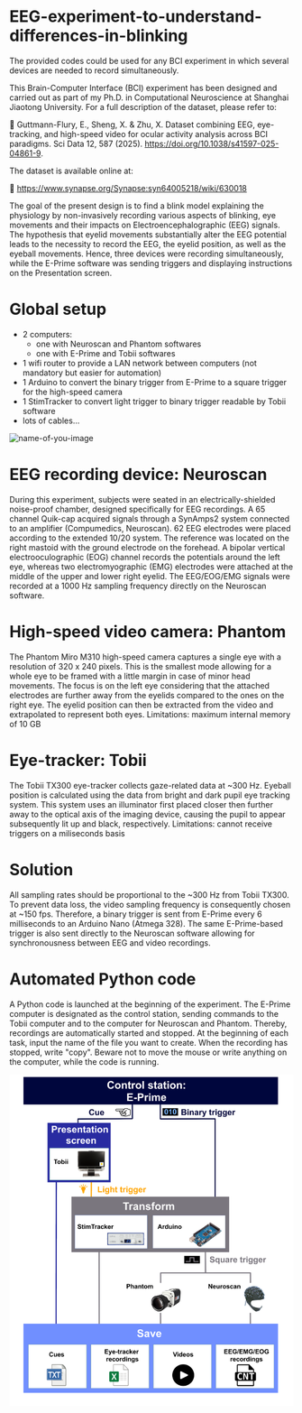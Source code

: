 # EEG-experiment-to-understand-differences-in-blinking

The provided codes could be used for any BCI experiment in which several devices are needed to record simultaneously.

This Brain-Computer Interface (BCI) experiment has been designed and carried out as part of my Ph.D. in Computational Neuroscience at Shanghai Jiaotong University. For a full description of the dataset, please refer to:

🔗 Guttmann-Flury, E., Sheng, X. & Zhu, X. Dataset combining EEG, eye-tracking, and high-speed video for ocular activity analysis across BCI paradigms. Sci Data 12, 587 (2025). https://doi.org/10.1038/s41597-025-04861-9.

The dataset is available online at:

📂 https://www.synapse.org/Synapse:syn64005218/wiki/630018

The goal of the present design is to find a blink model explaining the physiology by non-invasively recording various aspects of blinking, eye movements and their impacts on Electroencephalographic (EEG) signals. The hypothesis that eyelid movements substantially alter the EEG potential leads to the necessity to record the EEG, the eyelid position, as well as the eyeball movements. Hence, three devices were recording simultaneously, while the E-Prime software was sending triggers and displaying instructions on the Presentation screen.

# Global setup
* 2 computers: 
  * one with Neuroscan and Phantom softwares
  * one with E-Prime and Tobii softwares
* 1 wifi router to provide a LAN network between computers (not mandatory but easier for automation)
* 1 Arduino to convert the binary trigger from E-Prime to a square trigger for the high-speed camera
* 1 StimTracker to convert light trigger to binary trigger readable by Tobii software
* lots of cables...

![name-of-you-image](https://raw.githubusercontent.com/QinXinlan/EEG-experiment-to-understand-differences-in-blinking/master/Experiment%20setup/Enviromental%20setup.png)

# EEG recording device: Neuroscan
During this experiment, subjects were seated in an electrically-shielded noise-proof chamber, designed specifically for EEG recordings. A 65 channel Quik-cap acquired signals through a SynAmps2 system connected to an amplifier (Compumedics, Neuroscan). 62 EEG electrodes were placed according to the extended 10/20 system. The reference was located on the right mastoid with the ground electrode on the forehead. A bipolar vertical electrooculographic (EOG) channel records the potentials around the left eye, whereas two electromyographic (EMG) electrodes were attached at the middle of the upper and lower right eyelid. The EEG/EOG/EMG signals were recorded at a 1000 Hz sampling frequency directly on the Neuroscan software.

# High-speed video camera: Phantom
The Phantom Miro M310 high-speed camera captures a single eye with a resolution of 320 x 240 pixels. This is the smallest mode allowing for a whole eye to be framed with a little margin in case of minor head movements. The focus is on the left eye considering that the attached electrodes are further away from the eyelids compared to the ones on the right eye. The eyelid position can then be extracted from the video and extrapolated to represent both eyes. 
Limitations: maximum internal memory of 10 GB

# Eye-tracker: Tobii
The Tobii TX300 eye-tracker collects gaze-related data at ~300 Hz. Eyeball position is calculated using the data from bright and dark pupil eye tracking system. This system uses an illuminator first placed closer then further away to the optical axis of the imaging device, causing the pupil to appear subsequently lit up and black, respectively. 
Limitations: cannot receive triggers on a miliseconds basis 

# Solution
All sampling rates should be proportional to the ~300 Hz from Tobii TX300. To prevent data loss, the video sampling frequency is consequently chosen at ~150 fps. Therefore, a binary trigger is sent from E-Prime every 6 milliseconds to an Arduino Nano (Atmega 328). The same E-Prime-based trigger is also sent directly to the Neuroscan software allowing for synchronousness between EEG and video recordings. 

# Automated Python code
A Python code is launched at the beginning of the experiment. The E-Prime computer is designated as the control station, sending commands to the Tobii computer and to the computer for Neuroscan and Phantom. Thereby, recordings are automatically started and stopped. At the beginning of each task, input the name of the file you want to create. When the recording has stopped, write "copy". Beware not to move the mouse or write anything on the computer, while the code is running.

![name-of-you-image](https://raw.githubusercontent.com/QinXinlan/EEG-experiment-to-understand-differences-in-blinking/master/Experiment%20setup/Experiment%20flowchart.png)
